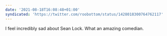 ```yaml
---
date: '2021-08-18T16:08:48+01:00'
syndicated: 'https://twitter.com/roobottom/status/1428018300764762117'
---
```

I feel incredibly sad about Sean Lock. What an amazing comedian.
